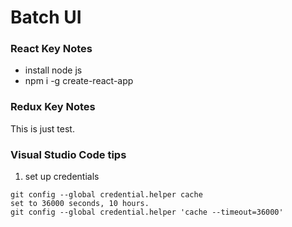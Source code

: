 # Batch UI

### React Key Notes
* install node js
* npm i -g create-react-app



### Redux Key Notes

This is just test.


### Visual Studio Code tips

1. set up credentials
```
git config --global credential.helper cache
set to 36000 seconds, 10 hours. 
git config --global credential.helper 'cache --timeout=36000'
```
